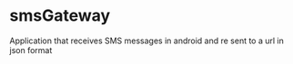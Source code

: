 smsGateway
==========

Application that receives SMS messages in android and re sent to a url in json format
